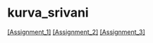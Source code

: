 # kurva_srivani
[[Assignment_1]](https://nift-web-design.github.io/kurva_srivanii/Assignment_1)
[[Assignment_2]](https://nift-web-design.github.io/kurva_srivanii/Assignment_2)
[[Assignment_3]](https://nift-web-design.github.io/kurva_srivanii/Assignment_3)
